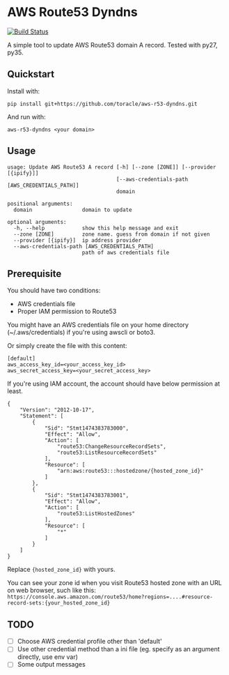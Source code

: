 # AWS Route53 Dyndns

[![Build Status](https://travis-ci.org/toracle/aws-r53-dyndns.svg?branch=master)](https://travis-ci.org/toracle/aws-r53-dyndns)

A simple tool to update AWS Route53 domain A record. Tested with py27, py35.

## Quickstart

Install with:

`pip install git+https://github.com/toracle/aws-r53-dyndns.git`

And run with:

`aws-r53-dyndns <your domain>`


## Usage

```
usage: Update AWS Route53 A record [-h] [--zone [ZONE]] [--provider [{ipify}]]
                                   [--aws-credentials-path [AWS_CREDENTIALS_PATH]]
                                   domain

positional arguments:
  domain                domain to update

optional arguments:
  -h, --help            show this help message and exit
  --zone [ZONE]         zone name. guess from domain if not given
  --provider [{ipify}]  ip address provider
  --aws-credentials-path [AWS_CREDENTIALS_PATH]
                        path of aws credentials file
```

## Prerequisite

You should have two conditions:

* AWS credentials file
* Proper IAM permission to Route53

You might have an AWS credentials file on your home directory (~/.aws/credentials) if you're using awscli or boto3. 

Or simply create the file with this content:

```
[default]
aws_access_key_id=<your_access_key_id>
aws_secret_access_key=<your_secret_access_key>
```

If you're using IAM account, the account should have below permission at least.

```
{
    "Version": "2012-10-17",
    "Statement": [
        {
            "Sid": "Stmt1474383783000",
            "Effect": "Allow",
            "Action": [
                "route53:ChangeResourceRecordSets",
                "route53:ListResourceRecordSets"
            ],
            "Resource": [
                "arn:aws:route53:::hostedzone/{hosted_zone_id}"
            ]
        },
        {
            "Sid": "Stmt1474383783001",
            "Effect": "Allow",
            "Action": [
                "route53:ListHostedZones"
            ],
            "Resource": [
                "*"
            ]
        }
    ]
}
```

Replace `{hosted_zone_id}` with yours. 

You can see your zone id when you visit Route53 hosted zone with an URL on web browser, such like this: `https://console.aws.amazon.com/route53/home?regions=....#resource-record-sets:{your_hosted_zone_id}`

## TODO

* [ ] Choose AWS credential profile other than 'default'
* [ ] Use other credential method than a ini file (eg. specify as an argument directly, use env var)
* [ ] Some output messages
